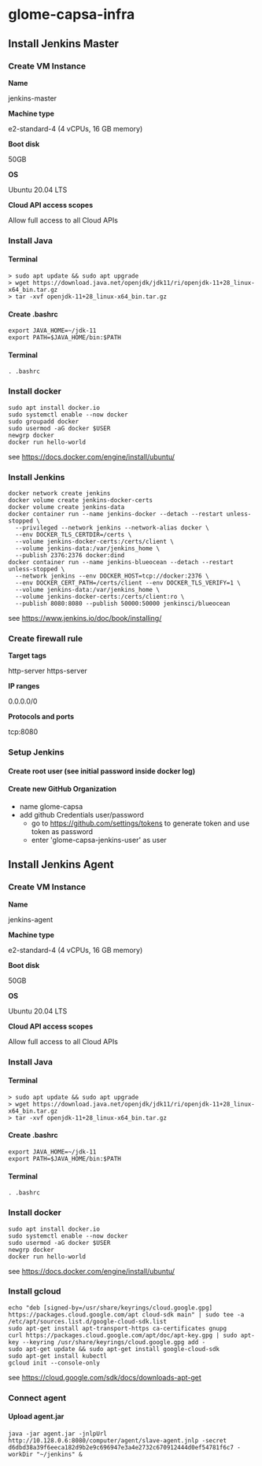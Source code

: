 # glome-capsa-infra

## Install Jenkins Master

### Create VM Instance

**Name**

jenkins-master

**Machine type**

e2-standard-4 (4 vCPUs, 16 GB memory)

**Boot disk**

50GB

**OS**

Ubuntu 20.04 LTS

**Cloud API access scopes**

Allow full access to all Cloud APIs

### Install Java
#### Terminal
```
> sudo apt update && sudo apt upgrade
> wget https://download.java.net/openjdk/jdk11/ri/openjdk-11+28_linux-x64_bin.tar.gz
> tar -xvf openjdk-11+28_linux-x64_bin.tar.gz
```

#### Create .bashrc
```
export JAVA_HOME=~/jdk-11
export PATH=$JAVA_HOME/bin:$PATH
```

#### Terminal
```
. .bashrc
```

### Install docker
```
sudo apt install docker.io
sudo systemctl enable --now docker
sudo groupadd docker
sudo usermod -aG docker $USER
newgrp docker
docker run hello-world
```
see https://docs.docker.com/engine/install/ubuntu/

### Install Jenkins
```
docker network create jenkins
docker volume create jenkins-docker-certs
docker volume create jenkins-data
docker container run --name jenkins-docker --detach --restart unless-stopped \
  --privileged --network jenkins --network-alias docker \
  --env DOCKER_TLS_CERTDIR=/certs \
  --volume jenkins-docker-certs:/certs/client \
  --volume jenkins-data:/var/jenkins_home \
  --publish 2376:2376 docker:dind 
docker container run --name jenkins-blueocean --detach --restart unless-stopped \
  --network jenkins --env DOCKER_HOST=tcp://docker:2376 \
  --env DOCKER_CERT_PATH=/certs/client --env DOCKER_TLS_VERIFY=1 \
  --volume jenkins-data:/var/jenkins_home \
  --volume jenkins-docker-certs:/certs/client:ro \
  --publish 8080:8080 --publish 50000:50000 jenkinsci/blueocean
```
see https://www.jenkins.io/doc/book/installing/

###  Create firewall rule 

**Target tags**

http-server https-server

**IP ranges**

0.0.0.0/0

**Protocols and ports**

tcp:8080 

### Setup Jenkins

#### Create root user (see initial password inside docker log)

#### Create new GitHub Organization

- name glome-capsa
- add github Credentials user/password 
    - go to https://github.com/settings/tokens to generate token and use token as password
    - enter 'glome-capsa-jenkins-user' as user

## Install Jenkins Agent

### Create VM Instance

**Name**

jenkins-agent

**Machine type**

e2-standard-4 (4 vCPUs, 16 GB memory)

**Boot disk**

50GB

**OS**

Ubuntu 20.04 LTS

**Cloud API access scopes**

Allow full access to all Cloud APIs

### Install Java

#### Terminal
```
> sudo apt update && sudo apt upgrade
> wget https://download.java.net/openjdk/jdk11/ri/openjdk-11+28_linux-x64_bin.tar.gz
> tar -xvf openjdk-11+28_linux-x64_bin.tar.gz
```

#### Create .bashrc
```
export JAVA_HOME=~/jdk-11
export PATH=$JAVA_HOME/bin:$PATH
```

#### Terminal
```
. .bashrc
```

### Install docker
```
sudo apt install docker.io
sudo systemctl enable --now docker
sudo usermod -aG docker $USER
newgrp docker
docker run hello-world
```
see https://docs.docker.com/engine/install/ubuntu/

### Install gcloud

```
echo "deb [signed-by=/usr/share/keyrings/cloud.google.gpg] https://packages.cloud.google.com/apt cloud-sdk main" | sudo tee -a /etc/apt/sources.list.d/google-cloud-sdk.list
sudo apt-get install apt-transport-https ca-certificates gnupg
curl https://packages.cloud.google.com/apt/doc/apt-key.gpg | sudo apt-key --keyring /usr/share/keyrings/cloud.google.gpg add -
sudo apt-get update && sudo apt-get install google-cloud-sdk
sudo apt-get install kubectl
gcloud init --console-only
```
see https://cloud.google.com/sdk/docs/downloads-apt-get

### Connect agent

#### Upload agent.jar

#### 
```
java -jar agent.jar -jnlpUrl http://10.128.0.6:8080/computer/agent/slave-agent.jnlp -secret d6dbd38a39f6eeca182d9b2e9c696947e3a4e2732c670912444d0ef54781f6c7 -workDir "~/jenkins" &
```

